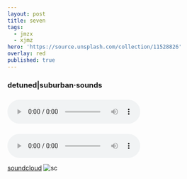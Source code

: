 ```yaml
---
layout: post
title: seven
tags:
  - jmzx
  - xjmz
hero: 'https://source.unsplash.com/collection/11528826'
overlay: red
published: true
---
```

###  detuned|suburban·sounds
<div class="cont">
<h3></h3>
</div>
<audio class="audio" controls="controls">
<source type="audio/mpeg" src="https://www.jmzx.uk/uploads/audio/A-102-In-a-day.mp3?_=1">
</audio>

<div class="cont">
<h3></h3>
</div>
<audio class="audio" controls="controls"><source type="audio/mpeg" src="https://www.jmzx.uk/uploads/audio/B-In-a-dayz.mp3?_=1">
</audio>

[soundcloud](https://www.soundcloud.com/jmzx/dealin-minds-preview)
![sc](https://www.jmzx.uk/uploads/sc.png)
